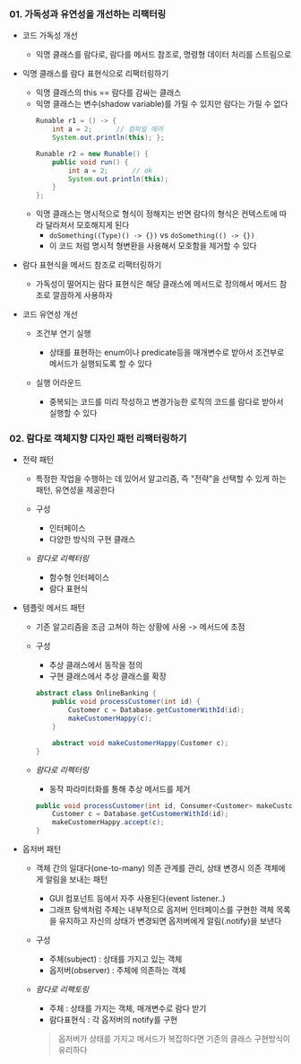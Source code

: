 ### 01. 가독성과 유연성을 개선하는 리팩터링
- 코드 가독성 개선
	- 익명 클래스를 람다로, 람다를 메서드 참조로, 명령형 데이터 처리를 스트림으로

- 익명 클래스를 람다 표현식으로 리팩터링하기
	- 익명 클래스의 this == 람다를 감싸는 클래스
	- 익명 클래스는 변수(shadow variable)를 가릴 수 있지만 람다는 가릴 수 없다
		```java
		Runable r1 = () -> { 
			int a = 2;		// 컴파일 에러
			System.out.println(this); };

		Runable r2 = new Runable() {
			public void run() {
				int a = 2;		// ok
				System.out.println(this);
			}
		};
		```
	- 익명 클래스는 명시적으로 형식이 정해지는 반면 람다의 형식은 컨텍스트에 따라 달라져서 모호해지게 된다
		-  `doSomething((Type)() -> {})` vs `doSomething(() -> {})`
		- 이 코드 처럼 명시적 형변환을 사용해서 모호함을 제거할 수 있다


- 람다 표현식을 메서드 참조로 리팩터링하기
	- 가독성이 떨어지는 람다 표현식은 해당 클래스에 메서드로 정의해서 메서드 참조로 깔끔하게 사용하자

- 코드 유연성 개선
	- 조건부 연기 실행
		- 상태를 표현하는 enum이나 predicate등을 매개변수로 받아서 조건부로 메서드가 실행되도록 할 수 있다
	
	- 실행 어라운드
		- 중복되는 코드를 미리 작성하고 변경가능한 로직의 코드를 람다로 받아서 실행할 수 있다

### 02. 람다로 객체지향 디자인 패턴 리팩터링하기
- 전략 패턴 
	- 특정한 작업을 수행하는 데 있어서 알고리즘, 즉 "전략"을 선택할 수 있게 하는 패턴, 유연성을 제공한다
	- 구성
		- 인터페이스
		- 다양한 방식의 구현 클래스
	
	- *람다로 리펙터링*
		- 함수형 인터페이스
		- 람다 표현식

- 템플릿 메서드 패턴
	- 기존 알고리즘을 조금 고쳐야 하는 상황에 사용 -> 메서드에 초점

	- 구성
		- 추상 클래스에서 동작을 정의
		- 구현 클래스에서 추상 클래스를 확장
		```java
		abstract class OnlineBanking {
			public void processCustomer(int id) {
				Customer c = Database.getCustomerWithId(id);
				makeCustomerHappy(c);
			}

			abstract void makeCustomerHappy(Customer c);
		}
		```


	
	- *람다로 리펙터링*
		- 동작 파라미터화를 통해 추상 메서드를 제거
		```java
		public void processCustomer(int id, Consumer<Customer> makeCustomerHappy) {
			Customer c = Database.getCustomerWithId(id);
			makeCustomerHappy.accept(c);
		}
		```

- 옵저버 패턴
	- 객체 간의 일대다(one-to-many) 의존 관계를 관리, 상태 변경시 의존 객체에게 알림을 보내는 패턴
		- GUI 컴포넌트 등에서 자주 사용된다(event listener..)
		- 그래프 탐색처럼 주체는 내부적으로 옵저버 인터페이스를 구현한 객체 목록을 유지하고 자신의 상태가 변경되면 옵저버에게 알림(.notify)을 보낸다
	- 구성
		- 주체(subject) : 상태를 가지고 있는 객체
		- 옵저버(observer) : 주체에 의존하는 객체
	

	- *람다로 리팩토링*
		- 주체 : 상태를 가지는 객체, 매개변수로 람다 받기
		- 람다표현식 : 각 옵저버의 notify를 구현
		> 옵저버가 상태를 가지고 메서드가 복잡하다면 기존의 클래스 구현방식이 유리하다
